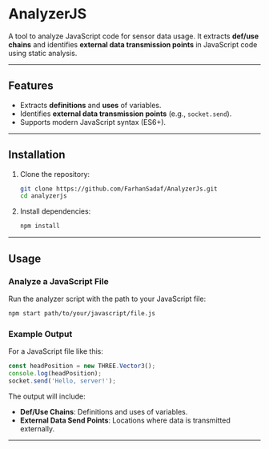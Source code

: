 # AnalyzerJS

A tool to analyze JavaScript code for sensor data usage. It extracts **def/use chains** and identifies **external data transmission points** in JavaScript code using static analysis.

---

## Features
- Extracts **definitions** and **uses** of variables.
- Identifies **external data transmission points** (e.g., `socket.send`).
- Supports modern JavaScript syntax (ES6+).

---

## Installation

1. Clone the repository:
   ```bash
   git clone https://github.com/FarhanSadaf/AnalyzerJs.git
   cd analyzerjs
   ```
2. Install dependencies:
   ```bash
   npm install
   ```

---

## Usage

### Analyze a JavaScript File
Run the analyzer script with the path to your JavaScript file:

```bash
npm start path/to/your/javascript/file.js
```

### Example Output
For a JavaScript file like this:

```javascript
const headPosition = new THREE.Vector3();
console.log(headPosition);
socket.send('Hello, server!');
```

The output will include:
- **Def/Use Chains**: Definitions and uses of variables.
- **External Data Send Points**: Locations where data is transmitted externally.

---


